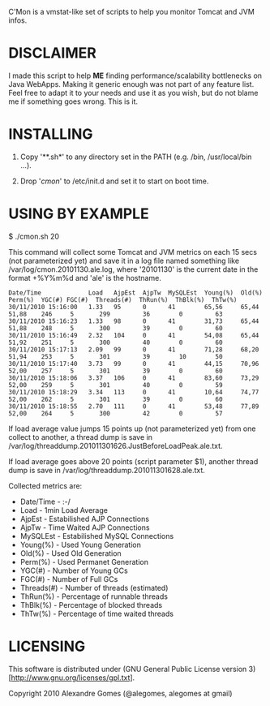 C'Mon is a vmstat-like set of scripts to help you monitor Tomcat and JVM infos.

DISCLAIMER
==========

I made this script to help **ME** finding performance/scalability bottlenecks on Java WebApps. Making it generic enough was not part of any feature list. Feel free to adapt it to your needs and use it as you wish, but do not blame me if something goes wrong. This is it. 

INSTALLING
==========

1. Copy '**.sh*' to any directory set in the PATH (e.g. /bin, /usr/local/bin ...).

2. Drop '*cmon*' to /etc/init.d	and set it to start on boot time.

USING BY EXAMPLE
================

$ ./cmon.sh 20

This command will collect some Tomcat and JVM metrics on each 15 secs (not parameterized yet) and save it in a log file named something like /var/log/cmon.20101130.ale.log, where '20101130' is the current date in the format +%Y%m%d and 'ale' is the hostname. 

	Date/Time             Load   AjpEst  AjpTw  MySQLEst  Young(%)  Old(%)  Perm(%)  YGC(#) FGC(#)  Threads(#)  ThRun(%)  ThBlk(%)  ThTw(%)
	30/11/2010 15:16:00   1.33   95      0      41        65,56     65,44   51,88    246     5       299         36        0         63
	30/11/2010 15:16:23   1.33   98      0      41        31,73     65,44   51,88    248     5       300         39        0         60
	30/11/2010 15:16:49   2.32   104     0      41        54,08     65,44   51,92    251     5       300         40        0         60
	30/11/2010 15:17:13   2.09   99      0      41        71,28     68,20   51,94    253     5       301         39        10        50
	30/11/2010 15:17:40   3.73   99      0      41        44,15     70,96   52,00    257     5       301         39        0         60
	30/11/2010 15:18:06   3.37   106     0      41        83,60     73,29   52,00    259     5       301         40        0         59
	30/11/2010 15:18:29   3.34   113     0      41        10,64     74,77   52,00    262     5       301         39        0         60
	30/11/2010 15:18:55   2.70   111     0      41        53,48     77,89   52,00    264     5       300         42        0         57

If load average value jumps 15 points up (not parameterized yet) from one collect to another, a thread dump is save in /var/log/threaddump.201011301626.JustBeforeLoadPeak.ale.txt.

If load average goes above 20 points (script parameter $1), another thread dump is save in /var/log/threaddump.201011301628.ale.txt. 

Collected metrics are:

- Date/Time - :-/
- Load - 1min Load Average
- AjpEst - Estabilished AJP Connections 
- AjpTw - Time Waited AJP Connections
- MySQLEst - Estabilished MySQL Connections
- Young(%) - Used Young Generation  
- Old(%) - Used Old Generation 
- Perm(%) - Used Permanet Generation 
- YGC(#) - Number of Young GCs
- FGC(#) - Number of Full GCs
- Threads(#) - Number of threads (estimated)
- ThRun(%) - Percentage of runnable threads
- ThBlk(%) - Percentage of blocked threads
- ThTw(%) - Percentage of time waited threads

LICENSING
=========

This software is distributed under (GNU General Public License version 3)[http://www.gnu.org/licenses/gpl.txt].

Copyright 2010 Alexandre Gomes (@alegomes, alegomes at gmail)